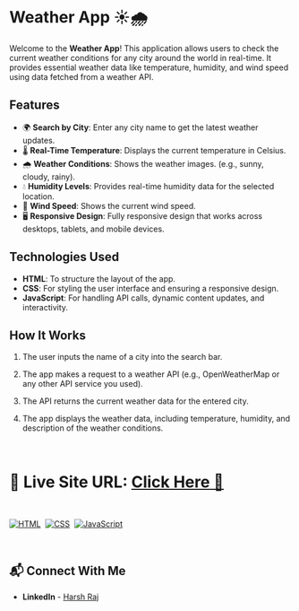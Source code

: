 # Weather App ☀️🌧️

Welcome to the **Weather App**! This application allows users to check the current weather conditions for any city around the world in real-time. It provides essential weather data like temperature, humidity, and wind speed using data fetched from a weather API.

## Features
- 🌍 **Search by City**: Enter any city name to get the latest weather updates.
- 🌡️ **Real-Time Temperature**: Displays the current temperature in Celsius.
- 🌧️ **Weather Conditions**: Shows the weather images. (e.g., sunny, cloudy, rainy).
- 💧 **Humidity Levels**: Provides real-time humidity data for the selected location.
- 💨 **Wind Speed**: Shows the current wind speed.
- 🖥️ **Responsive Design**: Fully responsive design that works across desktops, tablets, and mobile devices.

## Technologies Used
- **HTML**: To structure the layout of the app.
- **CSS**: For styling the user interface and ensuring a responsive design.
- **JavaScript**: For handling API calls, dynamic content updates, and interactivity.

## How It Works
1. The user inputs the name of a city into the search bar.
2. The app makes a request to a weather API (e.g., OpenWeatherMap or any other API service you used).
3. The API returns the current weather data for the entered city.
4. The app displays the weather data, including temperature, humidity, and description of the weather conditions.

     <br>

# 📌 **Live Site URL:** <a href="https://discord-clone-by-harsh.netlify.app/">**Click Here** 🚀</a>

<br>

[![HTML](https://img.shields.io/badge/html5%20-%23E34F26.svg?&style=for-the-badge&logo=html5&logoColor=white)](https://github.com/prakash-naikwadi)&nbsp;
[![CSS](https://img.shields.io/badge/css3%20-%231572B6.svg?&style=for-the-badge&logo=css3&logoColor=white)](https://github.com/prakash-naikwadi)&nbsp;
[![JavaScript](https://img.shields.io/badge/javascript%20-%23323330.svg?&style=for-the-badge&logo=javascript&logoColor=%23F7DF1E)](https://github.com/prakash-naikwadi)&nbsp;

<br>

## 📬 Connect With Me

- **LinkedIn** - [Harsh Raj](https://www.linkedin.com/in/harsh-raj-78a3a414b/)


